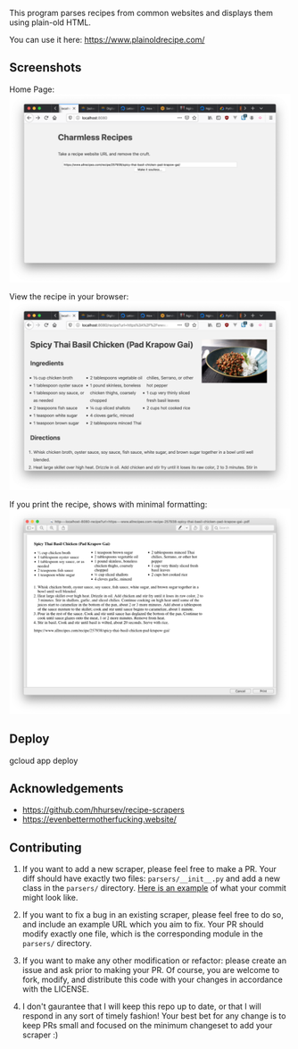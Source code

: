 This program parses recipes from common websites and displays them using
plain-old HTML.

You can use it here: https://www.plainoldrecipe.com/

Screenshots
-----------

Home Page:
![Home Page](/screenshots/home.png?raw=true "Home Page")

View the recipe in your browser:
![Recipe](/screenshots/screen.png?raw=true "Recipe")

If you print the recipe, shows with minimal formatting:
![Print View](/screenshots/print.png?raw=true "Print View")

Deploy
------

gcloud app deploy

Acknowledgements
----------------

- https://github.com/hhursev/recipe-scrapers
- https://evenbettermotherfucking.website/

Contributing
------------

1. If you want to add a new scraper, please feel free to make a PR. Your diff
   should have exactly two files: `parsers/__init__.py` and add a new class
   in the `parsers/` directory. [Here is an example](https://github.com/poundifdef/plainoldrecipe/commit/cac857c1abb1a8cb674a2a63ebb24df0c00aa666) of what your commit might
   look like.

2. If you want to fix a bug in an existing scraper, please feel free to do so,
   and include an example URL which you aim to fix. Your PR should modify exactly
   one file, which is the corresponding module in the `parsers/` directory.

3. If you want to make any other modification or refactor: please create an
   issue and ask prior to making your PR. Of course, you are welcome to fork,
   modify, and distribute this code with your changes in accordance with the LICENSE.

4. I don't gaurantee that I will keep this repo up to date, or that I will respond
   in any sort of timely fashion! Your best bet for any change is to keep PRs small
   and focused on the minimum changeset to add your scraper :)